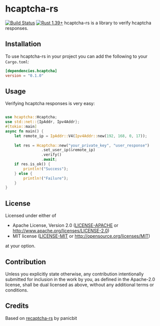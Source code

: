 # hcaptcha-rs 
[![Build Status](https://travis-ci.org/jerusdp/recaptcha-rs.svg?branch=main)](https://travis-ci.org/jerusdp/hcaptcha-rs) 
[![Rust 1.39+](https://img.shields.io/badge/rust-1.39+-orange.svg)](https://www.rust-lang.org)
hcaptcha-rs is a library to verify hcaptcha responses.

## Installation
To use hcaptcha-rs in your project you can add the following to your `Cargo.toml`:
```toml
[dependencies.hcaptcha]
version = "0.1.0"
```

## Usage
Verifying hcaptcha responses is very easy:
```rust

use hcaptcha::Hcaptcha;
use std::net::{IpAddr, Ipv4Addr};
#[tokio::main]
async fn main() {
    let remote_ip = IpAddr::V4(Ipv4Addr::new(192, 168, 0, 17));
    
    let res = Hcaptcha::new("your_private_key", "user_response")
                .set_user_ip(&remote_ip)
                .verify()
                .await;
    if res.is_ok() {
        println!("Success");
    } else {
        println!("Failure");
    }
}

```

## License

Licensed under either of

 * Apache License, Version 2.0
   ([LICENSE-APACHE](LICENSE-APACHE) or http://www.apache.org/licenses/LICENSE-2.0)
 * MIT license
   ([LICENSE-MIT](LICENSE-MIT) or http://opensource.org/licenses/MIT)

at your option.

## Contribution

Unless you explicitly state otherwise, any contribution intentionally submitted
for inclusion in the work by you, as defined in the Apache-2.0 license, shall be
dual licensed as above, without any additional terms or conditions.

## Credits
Based on [recaptcha-rs](https://github.com/panicbit/recaptcha-rs) by panicbit